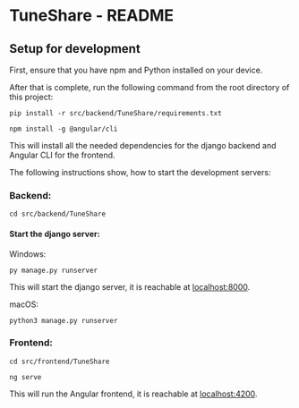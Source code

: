 # TuneShare - README

## Setup for development

First, ensure that you have npm and Python installed on your device.

After that is complete, run the following command from the root 
directory of this project:

```
pip install -r src/backend/TuneShare/requirements.txt
```

````
npm install -g @angular/cli
````

This will install all the needed dependencies for the django backend and Angular CLI for the frontend.

The following instructions show, how to start the development servers:

### Backend:
````
cd src/backend/TuneShare
````

#### Start the django server:

Windows:
````
py manage.py runserver
````

This will start the django server, it is reachable at [localhost:8000](http://localhost:8000).

macOS:
````
python3 manage.py runserver
````

### Frontend:
````
cd src/frontend/TuneShare
````

````
ng serve
````
This will run the Angular frontend, it is reachable at [localhost:4200](http://localhost:4200).
